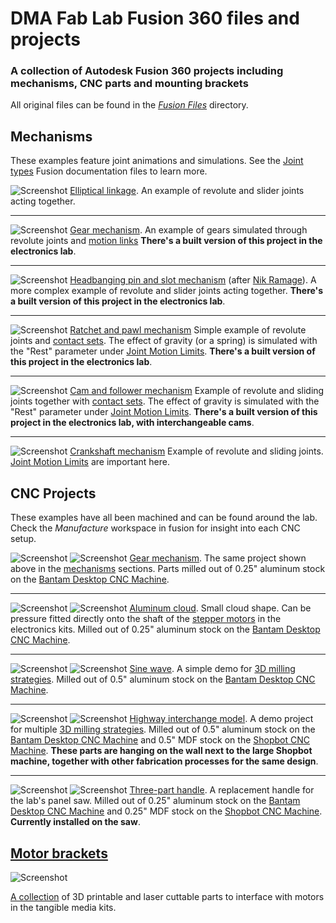 # DMA Fab Lab Fusion 360 files and projects 
 ### A collection of Autodesk Fusion 360 projects including mechanisms, CNC parts and mounting brackets

 All original files can be found in the [*Fusion Files*](/Fusion%20Files) directory.

 ## Mechanisms
 These examples feature joint animations and simulations. See the [Joint types](https://help.autodesk.com/view/fusion360/ENU/?guid=GUID-8818AE31-958A-4A59-989B-9875A174C67A) Fusion documentation files to learn more. 

![Screenshot](/Images/Elliptical.gif)
[Elliptical linkage](/Fusion%20Files/Elliptical%20drive.f3d). An example of revolute and slider joints acting together. 

----
![Screenshot](/Images/Gears.gif)
[Gear mechanism](/Fusion%20Files/Gears.f3z). An example of gears simulated through revolute joints and [motion links](https://help.autodesk.com/view/fusion360/ENU/?guid=GUID-074622A9-EC62-4A2E-9BBC-DB61748C869F) **There's a built version of this project in the electronics lab**.  

----
![Screenshot](/Images/Head.gif)
[Headbanging pin and slot mechanism](/Fusion%20Files/Head%20Linkage.f3z)
(after [Nik Ramage](https://nikramage.com/work/brick/)). A more complex example of revolute and slider joints acting together. **There's a built version of this project in the electronics lab**.  

----
![Screenshot](/Images/Ratchet.gif)
[Ratchet and pawl mechanism](/Fusion%20Files/Ratchet.f3d)
Simple example of revolute joints and [contact sets](https://help.autodesk.com/view/fusion360/ENU/?guid=ASM-CONTACT-SETS). The effect of gravity (or a spring) is simulated with the "Rest" parameter under [Joint Motion Limits](https://help.autodesk.com/view/fusion360/ENU/?guid=GUID-543C82D9-F1E8-42B3-9C34-31BB108AFAA3). **There's a built version of this project in the electronics lab**.  

----
![Screenshot](/Images/Cam.gif)
[Cam and follower mechanism](/Fusion%20Files/Cam%20And%20Follower.f3z)
Example of revolute and sliding joints together with [contact sets](https://help.autodesk.com/view/fusion360/ENU/?guid=ASM-CONTACT-SETS). The effect of gravity is simulated with the "Rest" parameter under [Joint Motion Limits](https://help.autodesk.com/view/fusion360/ENU/?guid=GUID-543C82D9-F1E8-42B3-9C34-31BB108AFAA3). **There's a built version of this project in the electronics lab, with interchangeable cams**.  

----
![Screenshot](/Images/Crank.gif)
[Crankshaft mechanism](/Fusion%20Files/Crank%20Shaft.f3z)
Example of revolute and sliding joints. [Joint Motion Limits](https://help.autodesk.com/view/fusion360/ENU/?guid=GUID-543C82D9-F1E8-42B3-9C34-31BB108AFAA3) are important here.

 ## CNC Projects
 These examples have all been machined and can be found around the lab. Check the *Manufacture* workspace in fusion for insight into each CNC setup. 

![Screenshot](/Images/Gears_CAD.jpg)
![Screenshot](/Images/Gears_CAM.jpg)
[Gear mechanism](/Fusion%20Files/Gears.f3z). The same project shown above in the  [mechanisms](#mechanisms) sections. Parts milled out of 0.25" aluminum stock on the [Bantam Desktop CNC Machine](https://support.dma.ucla.edu/fablab/?page_id=3069). 

----
![Screenshot](/Images/Cloud_CAD.jpg)
![Screenshot](/Images/Cloud_CAM.jpg)
[Aluminum cloud](/Fusion%20Files/Aluminum%20Cloud.f3z). Small cloud shape. Can be pressure fitted directly onto the shaft of the [stepper motors](https://www.adafruit.com/product/324) in the electronics kits. Milled out of 0.25" aluminum stock on the [Bantam Desktop CNC Machine](https://support.dma.ucla.edu/fablab/?page_id=3069). 

----
![Screenshot](/Images/Sine_CAD.jpg)
![Screenshot](/Images/Sine_CAM.jpg)
[Sine wave](/Fusion%20Files/Sine%20Wave.f3d). A simple demo for [3D milling strategies](https://help.autodesk.com/view/fusion360/ENU/?guid=MFG-3D-MILLING-OVERVIEW). Milled out of 0.5" aluminum stock on the [Bantam Desktop CNC Machine](https://support.dma.ucla.edu/fablab/?page_id=3069). 

---
![Screenshot](/Images/Highway_CAD.jpg)
![Screenshot](/Images/Highway_CAM.jpg)
[Highway interchange model](/Fusion%20Files/Highway.f3z). A demo project for multiple [3D milling strategies](https://help.autodesk.com/view/fusion360/ENU/?guid=MFG-3D-MILLING-OVERVIEW). Milled out of 0.5" aluminum stock on the [Bantam Desktop CNC Machine](https://support.dma.ucla.edu/fablab/?page_id=3069) and 0.5" MDF stock on the [Shopbot CNC Machine](https://support.dma.ucla.edu/fablab/?page_id=1094). **These parts are hanging on the wall next to the large Shopbot machine, together with other fabrication processes for the same design**.

---
![Screenshot](/Images/Handle_CAD.jpg)
![Screenshot](/Images/Handle_CAM.jpg)
[Three-part handle](/Fusion%20Files/Saw%20Handle.f3z). A replacement handle for the lab's panel saw. Milled out of 0.25" aluminum stock on the [Bantam Desktop CNC Machine](https://support.dma.ucla.edu/fablab/?page_id=3069) and 0.25" MDF stock on the [Shopbot CNC Machine](https://support.dma.ucla.edu/fablab/?page_id=1094). **Currently installed on the saw**.

 ## [Motor brackets](/Brackets)

 ![Screenshot](/Images/Brackets.jpg)

[A collection](/Brackets) of 3D printable and laser cuttable parts to interface with motors in the tangible media kits. 